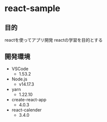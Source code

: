 # react-sample

## 目的

reactを使ってアプリ開発
reactの学習を目的とする

## 開発環境

- VSCode
  - 1.53.2
- Node.js
  - v14.17.3
- yarn
  - 1.22.10
- create-react-app
  - 4.0.3
- react-calender
  - 3.4.0

